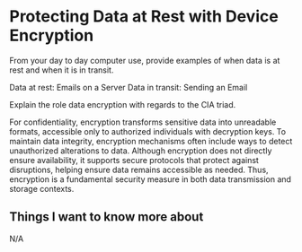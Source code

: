 # Protecting Data at Rest with Device Encryption

From your day to day computer use, provide examples of when data is at rest and when it is in transit.

Data at rest: Emails on a Server
Data in transit: Sending an Email

Explain the role data encryption with regards to the CIA triad.

 For confidentiality, encryption transforms sensitive data into unreadable formats, accessible only to authorized individuals with decryption keys. To maintain data integrity, encryption mechanisms often include ways to detect unauthorized alterations to data. Although encryption does not directly ensure availability, it supports secure protocols that protect against disruptions, helping ensure data remains accessible as needed. Thus, encryption is a fundamental security measure in both data transmission and storage contexts.

## Things I want to know more about

N/A

